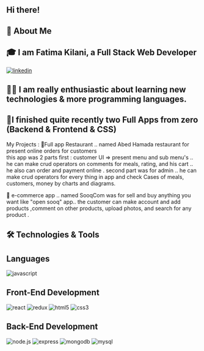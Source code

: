 Hi there! 
-----
🚀 About Me
-----

🎓 I am Fatima Kilani, a Full Stack Web Developer
-----
<a href="https://www.linkedin.com/in/eng-fatima-kilani-978a99ab/">![linkedin](https://img.shields.io/badge/LinkedIn-3498DB?style=for-the-badge&logo=LinkedIn&logoColor=white)  </a>

👨‍💻 I am really enthusiastic about learning new technologies & more programming languages.
-----

📝I finished quite recently two Full Apps from zero (Backend & Frontend & CSS) 
-----

My Projects :
🍕Full app Restaurant .. named Abed Hamada restaurant for present online orders for customers  
this app was 2 parts
first : customer UI => present menu and sub menu's .. he can make crud operators on comments for meals, rating, and his cart .. he also can order and payment online .
second part was for admin .. he can make crud operators for every thing in app and check Cases of meals, customers, money by charts and diagrams.

🛒 e-commerce app .. named SooqCom was for sell and buy anything you want like "open sooq" app.. the customer can make account and add products ,comment on other products, upload photos, and search for any product . 

🛠️ Technologies & Tools 
-----
Languages
-----
![javascript](https://img.shields.io/badge/JavaScript-yellow?style=for-the-badge&logo=JavaScript&logoColor=white)

Front-End Development
-----
![react](https://img.shields.io/badge/React-blue?style=for-the-badge&logo=React&logoColor=white)
![redux](https://img.shields.io/badge/redux-blue?style=for-the-badge&logo=redux&logoColor=white)
![html5](https://img.shields.io/badge/html5-orange?style=for-the-badge&logo=redux&logoColor=white)
![css3](https://img.shields.io/badge/css3-blue?style=for-the-badge&logo=css3&logoColor=white)



Back-End Development
-----
![node.js](https://img.shields.io/badge/node.js-grey?style=for-the-badge&logo=node.js&logoColor=green)
![express](https://img.shields.io/badge/express-grey?style=for-the-badge&logo=express&logoColor=white)
![mongodb](https://img.shields.io/badge/mongodb-grey?style=for-the-badge&logo=mongodb&logoColor=green)
![mysql](https://img.shields.io/badge/mysql-grey?style=for-the-badge&logo=mysql&logoColor=blue)

